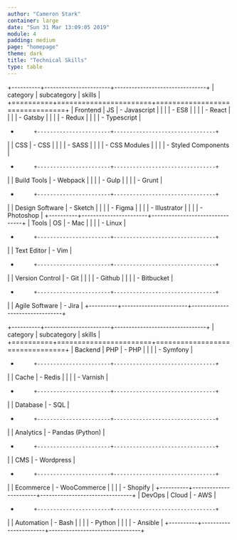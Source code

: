 ```yaml
---
author: "Cameron Stark"
container: large
date: "Sun 31 Mar 13:09:05 2019"
module: 4
padding: medium
page: "homepage"
theme: dark
title: "Technical Skills"
type: table
---
```


+----------+-----------------------+--------------------------------+
| category | subcategory           | skills                         |
+==========+=======================+================================+
| Frontend | JS                    | - Javascript                   |
|          |                       | - ES8                          |
|          |                       | - React                        |
|          |                       | - Gatsby                       |
|          |                       | - Redux                        |
|          |                       | - Typescript                   |
+          +-----------------------+--------------------------------+
|          | CSS                   | - CSS                          |
|          |                       | - SASS                         |
|          |                       | - CSS Modules                  |
|          |                       | - Styled Components            |
+          +-----------------------+--------------------------------+
|          | Build Tools           | - Webpack                      |
|          |                       | - Gulp                         |
|          |                       | - Grunt                        |
+          +-----------------------+--------------------------------+
|          | Design Software       | - Sketch                       |
|          |                       | - Figma                        |
|          |                       | - Illustrator                  |
|          |                       | - Photoshop                    |
+----------+-----------------------+--------------------------------+
| Tools    | OS                    | - Mac                          |
|          |                       | - Linux                        |
+          +-----------------------+--------------------------------+
|          | Text Editor           | - Vim                          |
+          +-----------------------+--------------------------------+
|          | Version Control       | - Git                          |
|          |                       | - Github                       |
|          |                       | - Bitbucket                    |
+          +-----------------------+--------------------------------+
|          | Agile Software        | - Jira                         |
+----------+-----------------------+--------------------------------+

+----------+-----------------------+--------------------------------+
| category | subcategory           | skills                         |
+==========+=======================+================================+
| Backend  | PHP                   | - PHP                          |
|          |                       | - Symfony                      |
+          +-----------------------+--------------------------------+
|          | Cache                 | - Redis                        |
|          |                       | - Varnish                      |
+          +-----------------------+--------------------------------+
|          | Database              | - SQL                          |
+          +-----------------------+--------------------------------+
|          | Analytics             | - Pandas (Python)              |
+          +-----------------------+--------------------------------+
|          | CMS                   | - Wordpress                    |
+          +-----------------------+--------------------------------+
|          | Ecommerce             | - WooCommerce                  |
|          |                       | - Shopify                      |
+----------+-----------------------+--------------------------------+
| DevOps   | Cloud                 | - AWS                          |
+          +-----------------------+--------------------------------+
|          | Automation            | - Bash                         |
|          |                       | - Python                       |
|          |                       | - Ansible                      |
+----------+-----------------------+--------------------------------+

